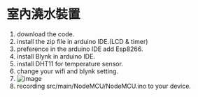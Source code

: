 # 室內澆水裝置
1. download the code.
2. install the zip file in arduino IDE.(LCD & timer)
3. preference in the arduino IDE add Esp8266.
4. install Blynk in arduino IDE.
5. install DHT11 for temperature sensor.
6. change your wifi and blynk setting.
7. ![image](https://user-images.githubusercontent.com/46060471/208563632-4790c5f4-9d44-4525-99d1-350115d268ea.png)
8. recording src/main/NodeMCU/NodeMCU.ino to your device.
